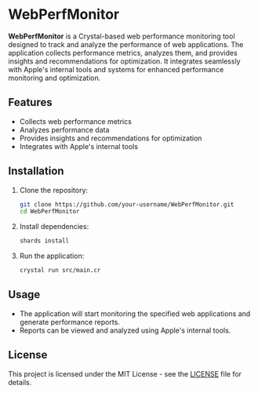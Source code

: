 # WebPerfMonitor

**WebPerfMonitor** is a Crystal-based web performance monitoring tool designed to track and analyze the performance of web applications. The application collects performance metrics, analyzes them, and provides insights and recommendations for optimization. It integrates seamlessly with Apple's internal tools and systems for enhanced performance monitoring and optimization.

## Features

- Collects web performance metrics
- Analyzes performance data
- Provides insights and recommendations for optimization
- Integrates with Apple's internal tools

## Installation

1. Clone the repository:
    ```bash
    git clone https://github.com/your-username/WebPerfMonitor.git
    cd WebPerfMonitor
    ```

2. Install dependencies:
    ```bash
    shards install
    ```

3. Run the application:
    ```bash
    crystal run src/main.cr
    ```

## Usage

- The application will start monitoring the specified web applications and generate performance reports.
- Reports can be viewed and analyzed using Apple's internal tools.

## License

This project is licensed under the MIT License - see the [LICENSE](LICENSE) file for details.
